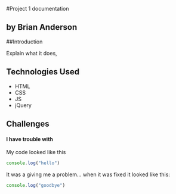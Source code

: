 #Project 1 documentation

## by Brian Anderson



##Introduction

Explain what it does, 

## Technologies Used

- HTML
- CSS
- JS
- jQuery

## Challenges

#### I have trouble with 

My code looked like this

```js
console.log("hello")
```

It was a giving me a problem... when it was fixed it looked like this:

```js
console.log("goodbye")
````